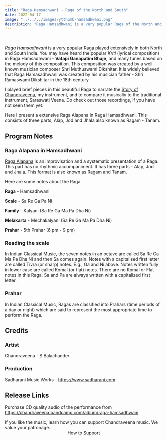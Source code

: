 ```yaml
---
title: "Raga Hamsadhwani - Raga of the North and South"
date: 2022-04-17
image: "../../../images/ytthumb-hamsadhwani.png"
description: "Raga Hamsadhwani is a very popular Raga of the North and South Indian classical music. Here I present an extensive Raga Alapana in Raga Hamsadhwani. Raga Alapana consists of three parts - Alap, Jod and Jhala, also known as Ragam, Tanam."
---
```

<you-tube videoid="SKAi1FN5duU"></you-tube>
<br>

*Raga Hamsadhwani* is a very popular Raga played extensively in both North and South India. You may have heard the popular *Kriti* (lyrical composition) in Raga Hamsadhwani - **Vatapi Ganapatim Bhaje**, and many tunes based on the melody of this composition. This composition was created by a well known musician composer Shri Muthuswami Dikshitar. It is widely believed that Raga Hamasadhwani was created by his musician father - Shri Ramaswami Dikshitar in the 18th century.

I played brief pieces in this beautiful Raga to narrate the [Story of Chandraveena](/blog/the-musical-story-of-chandraveena/), my instrument, and to compare it musically to the traditional instrument, Saraswati Veena. Do check out those recordings, if you have not seen them yet.

Here I present a extensive Raga Alapana in Raga Hamsadhwani. This consists of three parts, Alap, Jod and Jhala also known as Ragam - Tanam.

## Program Notes

### Raga Alapana in Hamsadhwani
[Raga Alapana](/blog/raga-alapana/) is an improvisation and a systematic presentation of a Raga. This part has no rhythmic accompaniment. It has three parts - Alap, Jod and Jhala. This format is also known as Ragam and Tanam.

Here are some notes about the Raga.

**Raga** - Hamsadhwani

**Scale** -  Sa Re Ga Pa Ni

**Family** - Kalyani (Sa Re Ga Ma Pa Dha Ni)

**Melakarta** - Mechakalyani (Sa Re Ga Ma Pa Dha Ni)

**Prahar** - 5th Prahar (6 pm - 9 pm)

### Reading the scale
In Indian Classical Music, the seven notes in an octave are called Sa Re Ga Ma Pa Dha Ni and then Sa comes again. Notes with a capitalised first letter are called Tivra (or sharp) notes. E.g., Ga and Ni above. Notes written fully in lower case are called Komal (or flat) notes. There are no Komal or Flat notes in this Raga. Sa and Pa are always written with a capitalized first letter.

### Prahar
In Indian Classical Music, Ragas are classified into Prahars (time periods of a day or night) which are said to represent the most appropriate time to perform the Raga.

## Credits

### Artist
Chandraveena - S Balachander

### Production
Sadharani Music Works - https://www.sadharani.com

## Release Links

Purchase CD quality audio of the performance from https://chandraveena.bandcamp.com/album/raga-hamsadhwani

<notice-box>
If you like the music, learn how you can support Chandraveena music. We value your patronage.
<div style="text-align:center">
<my-button to="/support/">How to Support</my-button>
</div>
</notice-box>
